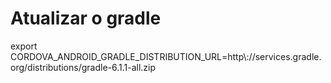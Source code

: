 # Atualizar o gradle
export CORDOVA_ANDROID_GRADLE_DISTRIBUTION_URL=http\\://services.gradle.org/distributions/gradle-6.1.1-all.zip

